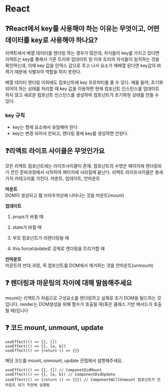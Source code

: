 # React

## ❓React에서 key를 사용해야 하는 이유는 무엇이고, 어떤 데이터를 key로 사용해야 하나요?

리액트에서 배열 데이터를 렌더링 하는 경우가 많은데, 자식들이 key를 가지고 있다면 리액트는 key를 통해서 기존 트리와 업데이트 된 이후 트리의 자식들이 일치하는 것을 확인하는데, 이때 key 값을 인덱스 값으로 주고 나서 요소가 재배열 된다면 key값이 바뀌기 때문에 식별자의 역할을 하지 못한다.

배열 데이터 렌더링 이외에도 컴포넌트에 key 프로퍼티를 줄 수 있다. 예를 들어, 초기화 되어야 하는 상태를 처리할 때 key 값을 이용하면 현재 컴포넌트 인스턴스를 업데이트하지 않고 새로운 컴포넌트 인스턴스를 생성하여 컴포넌트가 초기화된 상태를 만들 수 있다.

### key 규칙

- key는 형제 요소에서 유일해야 한다.
- key는 변경 되어서 안되고, 렌더링 중에 key를 생성하면 안된다.

## ❓리액트 라이프 사이클은 무엇인가요

모든 리액트 컴포넌트에는 라이프사이클이 존재. 컴포넌트의 수명은 페이지에 렌더링되기 전인 준비과정에서 시작하여 페이지에 사라질때 끝난다.
리액트 라이프사이클은 총세가지 카테고리를 가진다. 마운트, 업데이트, 언마운트

**마운트**  
DOM이 생성되고 웹 브라우저상에 나타나는 것을 마운트(mount)

**업데이트**

1. props가 바뀔 때

2. state가 바뀔 때

3. 부모 컴포넌트가 리렌더링될 때

4. this.forceUpdate로 강제로 렌더링을 트리거할 때

**언마운트**  
마운트의 반대 과정, 즉 컴포넌트를 DOM에서 제거하는 것을 언마운트(unmount)

## ❓ 렌더링과 마운팅의 차이에 대해 말씀해주세요

mount는 리액트가 처음으로 구성요소를 렌더링하고 실제로 초기 DOM을 빌드하는 것입니다. render는 DOM생성을 위해 함수가 호출될 때(혹은 클래스 기반 메서드가 호출될 때)입니다

## ❓ 코드 mount, unmount, update

```
useEffect(() => {}, [])
useEffect(() => {}, [a, b])
useEffect(() => {return () => {}}
```

해당 코드를 mount, unmount, update 관점에서 설명해주세요.

```
useEffect(() => {}, []) // ComponetDidMount
useEffect(() => {}, [a, b]) // ComponentDidUpdate
useEffect(() => {return () => {}}) // ComponentWillUnmount 컴포넌트가 언마운트 되기 직전에 실행됨
```
